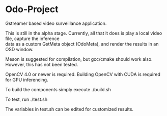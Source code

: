 # Odo-Project
Gstreamer based video surveillance application.

This is still in the alpha stage. Currently, all that it does is play a local video file, capture the inference\
data as a custom GstMeta object (OdoMeta), and render the results in an OSD window.

Meson is suggested for compilation, but gcc/cmake should work also. However, this has not been tested.

OpenCV 4.0 or newer is required. Building OpenCV with CUDA is required for GPU inferencing.

To build the components simply execute ./build.sh

To test, run ./test.sh

The variables in test.sh can be edited for customized results.
